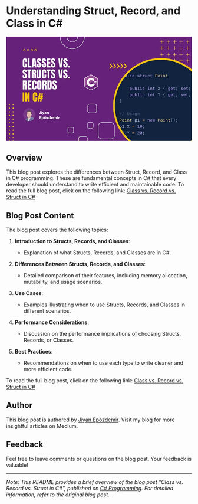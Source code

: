 # Understanding Struct, Record, and Class in C#

![Class vs. Record vs. Struct in C#](/cover.webp "Class vs. Record vs. Struct in C#")

## Overview
This blog post explores the differences between Struct, Record, and Class in C# programming. These are fundamental concepts in C# that every developer should understand to write efficient and maintainable code.
To read the full blog post, click on the following link: [Class vs. Record vs. Struct in C#](https://medium.com/c-sharp-progarmming/struct-vs-record-vs-class-in-c-3abdb9a1ee23)

## Blog Post Content
The blog post covers the following topics:

1. **Introduction to Structs, Records, and Classes**: 
   - Explanation of what Structs, Records, and Classes are in C#.
   
2. **Differences Between Structs, Records, and Classes**:
   - Detailed comparison of their features, including memory allocation, mutability, and usage scenarios.
   
3. **Use Cases**:
   - Examples illustrating when to use Structs, Records, and Classes in different scenarios.

4. **Performance Considerations**:
   - Discussion on the performance implications of choosing Structs, Records, or Classes.

5. **Best Practices**:
   - Recommendations on when to use each type to write cleaner and more efficient code.

To read the full blog post, click on the following link: [Class vs. Record vs. Struct in C#](https://medium.com/c-sharp-progarmming/struct-vs-record-vs-class-in-c-3abdb9a1ee23)

## Author
This blog post is authored by [Jiyan Epözdemir](https://medium.com/@jepozdemir). Visit my blog for more insightful articles on Medium.

## Feedback
Feel free to leave comments or questions on the blog post. Your feedback is valuable!

---

*Note: This README provides a brief overview of the blog post "Class vs. Record vs. Struct in C#", published on [C# Programming](https://medium.com/c-sharp-progarmming). For detailed information, refer to the original blog post.*
